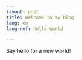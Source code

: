 ```yaml
---
layout: post
title: Welcome to my blog!
lang: en
lang-ref: hello-world

---
```


Say hello for a new world!
